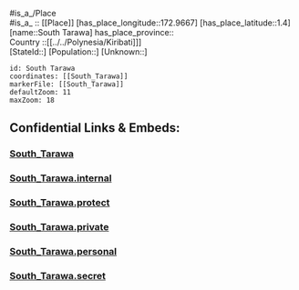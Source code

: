 ﻿---
location: [1.4,172.9667] 
mapzoom: [7,12] 
mapmarker: city 
type: City
tags:
- geo/City


SpocWebEntityId: 36739
isDeleted: false
confidential: public

---
#is_a_/Place  
#is_a_ :: [[Place]] 
[has_place_longitude::172.9667] 
[has_place_latitude::1.4] 
[name::South Tarawa] 
has_place_province::  
Country ::[[../../Polynesia/Kiribati]]]  
[StateId::] 
[Population::] 
[Unknown::] 


```leaflet
id: South Tarawa
coordinates: [[South_Tarawa]] 
markerFile: [[South_Tarawa]] 
defaultZoom: 11 
maxZoom: 18
```


## Confidential Links & Embeds: 

### [South_Tarawa](/_public/Earth/Continent/Australasia/Micronesia/Kiribati/South_Tarawa.md) 

### [South_Tarawa.internal](/_internal/Earth/Continent/Australasia/Micronesia/Kiribati/South_Tarawa.internal.md) 

### [South_Tarawa.protect](/_protect/Earth/Continent/Australasia/Micronesia/Kiribati/South_Tarawa.protect.md) 

### [South_Tarawa.private](/_private/Earth/Continent/Australasia/Micronesia/Kiribati/South_Tarawa.private.md) 

### [South_Tarawa.personal](/_personal/Earth/Continent/Australasia/Micronesia/Kiribati/South_Tarawa.personal.md) 

### [South_Tarawa.secret](/_secret/Earth/Continent/Australasia/Micronesia/Kiribati/South_Tarawa.secret.md) 

